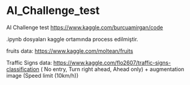 # AI_Challenge_test
AI Challenge test 
https://www.kaggle.com/burcuamirgan/code

.ipynb dosyaları kaggle ortamında process edilmiştir. 

fruits data: https://www.kaggle.com/moltean/fruits  

Traffic Signs data: https://www.kaggle.com/flo2607/traffic-signs-classification (
No entry, Turn right ahead, Ahead only) + augmentation image (Speed limit (10km/h))
